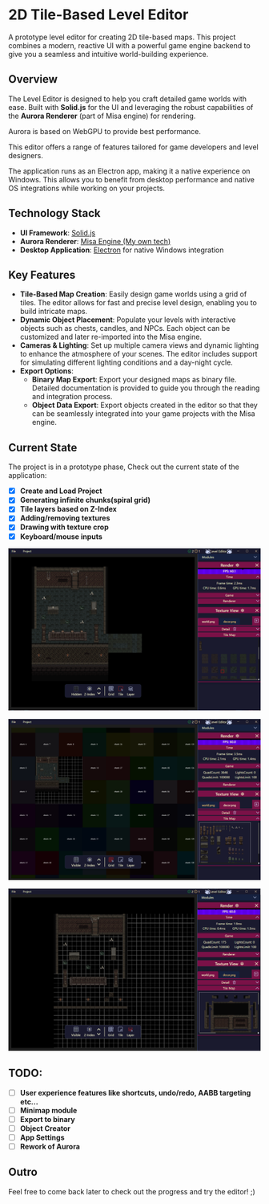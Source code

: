 # 2D Tile-Based Level Editor

A prototype level editor for creating 2D tile-based maps. This project combines a modern, reactive UI with a powerful game engine backend to give you a seamless and intuitive world-building experience.

## Overview

The Level Editor is designed to help you craft detailed game worlds with ease. Built with **Solid.js** for the UI and leveraging the robust capabilities of the **Aurora Renderer** (part of Misa engine) for rendering.

Aurora is based on WebGPU to provide best performance.

This editor offers a range of features tailored for game developers and level designers.

The application runs as an Electron app, making it a native experience on Windows. This allows you to benefit from desktop performance and native OS integrations while working on your projects.

## Technology Stack

- **UI Framework**: [Solid.js](https://solidjs.com/)
- **Aurora Renderer**: [Misa Engine (My own tech)](https://game-engine-page.vercel.app/pl/)
- **Desktop Application**: [Electron](https://www.electronjs.org/) for native Windows integration

## Key Features

- **Tile-Based Map Creation**: Easily design game worlds using a grid of tiles. The editor allows for fast and precise level design, enabling you to build intricate maps.
- **Dynamic Object Placement**: Populate your levels with interactive objects such as chests, candles, and NPCs. Each object can be customized and later re-imported into the Misa engine.
- **Cameras & Lighting**: Set up multiple camera views and dynamic lighting to enhance the atmosphere of your scenes. The editor includes support for simulating different lighting conditions and a day-night cycle.
- **Export Options**:
  - **Binary Map Export**: Export your designed maps as binary file. Detailed documentation is provided to guide you through the reading and integration process.
  - **Object Data Export**: Export objects created in the editor so that they can be seamlessly integrated into your game projects with the Misa engine.

## Current State

The project is in a prototype phase, Check out the current state of the application:

- [x] **Create and Load Project**
- [x] **Generating infinite chunks(spiral grid)**
- [x] **Tile layers based on Z-Index**
- [x] **Adding/removing textures**
- [x] **Drawing with texture crop**
- [x] **Keyboard/mouse inputs**

![Current State of App on Windows: Tile](/public/tile.png)

![Current State of App on Windows: Grid](/public/grid.png)

![Current State of App on Windows: Layer](/public/layer.png)

## TODO:

- [ ] **User experience features like shortcuts, undo/redo, AABB targeting etc...**
- [ ] **Minimap module**
- [ ] **Export to binary**
- [ ] **Object Creator**
- [ ] **App Settings**
- [ ] **Rework of Aurora**

## Outro

Feel free to come back later to check out the progress and try the editor! ;)
